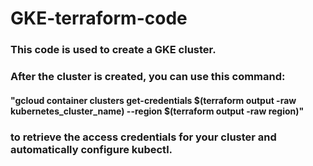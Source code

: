 # GKE-terraform-code
### This code is used to create a GKE cluster.
### After the cluster is created, you can use this command: 
#### "gcloud container clusters get-credentials $(terraform output -raw kubernetes_cluster_name) --region $(terraform output -raw region)" 
### to retrieve the access credentials for your cluster and automatically configure kubectl.
